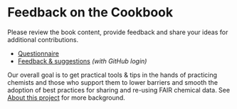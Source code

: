 # Feedback on the Cookbook

Please review the book content, provide feedback and share your ideas for additional contributions. 
* [Questionnaire](https://forms.gle/mnPiXpnWwf7928wi9) 
* [Feedback & suggestions](https://github.com/IUPAC/WFChemCookbook/issues/new/choose) *(with GitHub login)* 

Our overall goal is to get practical tools & tips in the hands of practicing chemists and those who support them to 
lower barriers and smooth the adoption of best practices for sharing and re-using FAIR chemical data. 
See [About this project](https://iupac.github.io/WFChemCookbook/about_project.html) for more background. 
